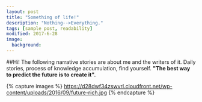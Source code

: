 ```yaml
---
layout: post
title: "Something of life!"
description: "Nothing-->Everything."
tags: [sample post, readability]
modified: 2017-6-28
image:
  background: 
---
```

##Hi!
The following narrative stories are about me and the writers of it. Daily stories, process of knowledge accumulation, find yourself.
**"The best way to predict the future is to create it".**


{% capture images %}
	https://d28dwf34zswvrl.cloudfront.net/wp-content/uploads/2016/09/future-rich.jpg
{% endcapture %}


